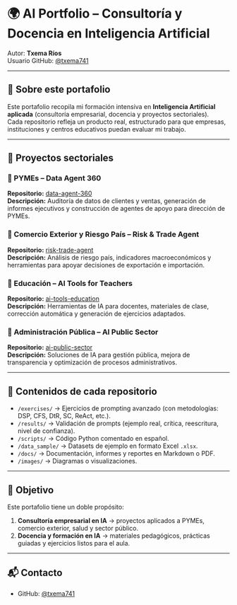 # 🌍 AI Portfolio – Consultoría y Docencia en Inteligencia Artificial
Autor: **Txema Ríos**  
Usuario GitHub: [@txema741](https://github.com/txema741)

---

## 📌 Sobre este portafolio
Este portafolio recopila mi formación intensiva en **Inteligencia Artificial aplicada** (consultoría empresarial, docencia y proyectos sectoriales).  
Cada repositorio refleja un producto real, estructurado para que empresas, instituciones y centros educativos puedan evaluar mi trabajo.  

---

## 📂 Proyectos sectoriales

### 🔹 PYMEs – Data Agent 360
**Repositorio:** [data-agent-360](https://github.com/txema741/data-agent-360)  
**Descripción:** Auditoría de datos de clientes y ventas, generación de informes ejecutivos y construcción de agentes de apoyo para dirección de PYMEs.  

### 🔹 Comercio Exterior y Riesgo País – Risk & Trade Agent
**Repositorio:** [risk-trade-agent](https://github.com/txema741/risk-trade-agent)  
**Descripción:** Análisis de riesgo país, indicadores macroeconómicos y herramientas para apoyar decisiones de exportación e importación.  

### 🔹 Educación – AI Tools for Teachers
**Repositorio:** [ai-tools-education](https://github.com/txema741/ai-tools-education)  
**Descripción:** Herramientas de IA para docentes, materiales de clase, corrección automática y generación de ejercicios adaptados.  

### 🔹 Administración Pública – AI Public Sector
**Repositorio:** [ai-public-sector](https://github.com/txema741/ai-public-sector)  
**Descripción:** Soluciones de IA para gestión pública, mejora de transparencia y optimización de procesos administrativos.  

---

## 📑 Contenidos de cada repositorio
- `/exercises/` → Ejercicios de prompting avanzado (con metodologías: DSP, CFS, DtR, SC, ReAct, etc.).  
- `/results/` → Validación de prompts (ejemplo real, crítica, reescritura, nivel de confianza).  
- `/scripts/` → Código Python comentado en español.  
- `/data_sample/` → Datasets de ejemplo en formato Excel `.xlsx`.  
- `/docs/` → Documentación, informes y reportes en Markdown o PDF.  
- `/images/` → Diagramas o visualizaciones.  

---

## 🚀 Objetivo
Este portafolio tiene un doble propósito:  
1. **Consultoría empresarial en IA** → proyectos aplicados a PYMEs, comercio exterior, salud y sector público.  
2. **Docencia y formación en IA** → materiales pedagógicos, prácticas guiadas y ejercicios listos para el aula.  

---

## 📬 Contacto
- GitHub: [@txema741](https://github.com/txema741)  


